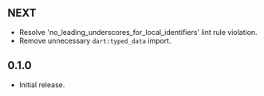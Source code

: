 ## NEXT

* Resolve 'no_leading_underscores_for_local_identifiers' lint rule violation.
* Remove unnecessary `dart:typed_data` import.

## 0.1.0

* Initial release.
